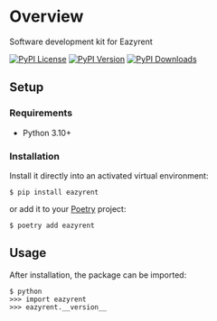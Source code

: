 # Overview

Software development kit for Eazyrent

[![PyPI License](https://img.shields.io/pypi/l/eazyrent_sdk.svg)](https://pypi.org/project/eazyrent_sdk)
[![PyPI Version](https://img.shields.io/pypi/v/eazyrent_sdk.svg?label=version)](https://pypi.org/project/eazyrent_sdk)
[![PyPI Downloads](https://img.shields.io/pypi/dm/eazyrent_sdk.svg?color=orange)](https://pypistats.org/packages/eazyrent_sdk)

## Setup

### Requirements

* Python 3.10+

### Installation

Install it directly into an activated virtual environment:

```text
$ pip install eazyrent
```

or add it to your [Poetry](https://poetry.eustace.io/) project:

```text
$ poetry add eazyrent
```

## Usage

After installation, the package can be imported:

```text
$ python
>>> import eazyrent
>>> eazyrent.__version__
```

